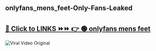
 ## onlyfans_mens_feet-Only-Fans-Leaked

# <h2><a href="https://clipsfans.com/onlyfans_mens_feet&ref=git">🔗 Click to LINKS ⏩⏩ 👉 🟢 onlyfans mens feet </a></h2>

<a href="https://clipsfans.com/onlyfans_mens_feet&ref=git" rel="nofollow" data-target="animated-image.originalLink"><img src="https://i.ibb.co.com/xMMVF88/686577567.gif" alt="Viral Video Original" style="max-width: 100%; display: inline-block;" data-target="animated-image.originalImage"></a>
